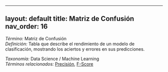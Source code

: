
---
layout: default
title: Matriz de Confusión
nav_order: 16
---

*Término:* Matriz de Confusión  
*Definición:* Tabla que describe el rendimiento de un modelo de clasificación, mostrando los aciertos y errores en sus predicciones.

*Taxonomía:* Data Science / Machine Learning  
*Términos relacionados:* [Precisión](https://maleniski.github.io/diccionario-angl-tec-mx/docs/alfabeticamente/P/precisin/), [F-Score](https://maleniski.github.io/diccionario-angl-tec-mx/docs/alfabeticamente/F/f-score/)
